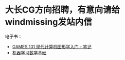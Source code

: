 # 大长CG方向招聘，有意向请给windmissing发站内信

电子书：

- [GAMES 101 现代计算机图形学入门 - 笔记](https://caterpillarstudygroup.github.io/GAMES101_mdbook/)
- [机器学习数学基础](https://caterpillarstudygroup.github.io/mathematics_basic_for_ML/index.html)
